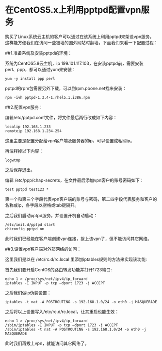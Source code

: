 <!-- --- tag: 云主机 独立服务器 CentOS pptp vpn -->
<!-- --- title:  在CentOS5.x上利用pptpd配置vpn服务   -->
# 在CentOS5.x上利用pptpd配置vpn服务  

购买了Linux系统云主机的客户可以通过在该系统上利用pptpd来架设vpn服务，这样能方便我们在访问一些被墙的国外网站时翻墙，下面我们来看一下配置过程：

##1.准备系统及安装pptpd的环境： 

系统为CentOS5.8云主机，ip 199.101.117.103，在安装pptpd前，需要安装  
perl、ppp，都可以通过yum来安装：  

    yum -y install ppp perl

pptpd的rpm包需要另外下载，可以到rpm.pbone.net找来安装：  

    rpm -ivh pptpd-1.3.4-1.rhel5.1.i386.rpm

##2.配置vpn服务： 

编辑/etc/pptpd.conf文件，将文件最后两行改成如下内容：  

    localip 192.168.1.233
    remoteip 192.168.1.234-254

这里主要是配置分配给vpn客户端及服务器的ip，可以设置成私网ip。 

再注释掉以下内容： 

    logwtmp

之后保存退出。  

编辑 /etc/ppp/chap-secrets，在文件最后添加vpn客户的账号密码如下：  

    test pptpd test123 * 

第一个和第三个字段代表vpn客户端的账号与密码，第二四字段代表服务和客户的名称或ip，各字段以空格或tab键隔开。  

之后我们启动pptpd服务，并设置开机自动启动：  

    /etc/init.d/pptpd start 
    chkconfig pptpd on

此时我们已经能在客户端创建vpn连接，拨上该vpn了，但不能访问其它网络。  

##3.设置vpn客户端对外部网络的访问： 

这里我们是以在 /etc/rc.d/rc.local 里添加iptables规则的方法来实现该功能:  

首先我们要开启CentOS的路由转发功能并打开1723端口:  

    echo 1 > /proc/sys/net/ipv4/ip_forward
    iptables -I INPUT -p tcp –dport 1723 -j ACCEPT
     
之后我们做ip伪装设置：  

    iptables -t nat -A POSTROUTING -s 192.168.1.0/24 -o eth0 -j MASQUERADE 

之后将以上设置写入/etc/rc.d/rc.local，让其重启也能生效： 

    echo 1 > /proc/sys/net/ipv4/ip_forward
    /sbin/iptables -I INPUT -p tcp –dport 1723 -j ACCEPT
    /sbin/iptables -t nat -A POSTROUTING -s 192.168.1.0/24 -o eth0 -j MASQUERADE

此时我们再拨上vpn，就能访问其它网络了。 
